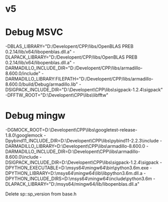 # v5
# Debug MSVC
-DBLAS_LIBRARY="D:/Developent/CPP/libs/OpenBLAS PREB 0.2.14/lib/x64/libopenblas.dll.a"
-DLAPACK_LIBRARY="D:/Developent/CPP/libs/OpenBLAS PREB 0.2.14/lib/x64/libopenblas.dll.a"
-DARMADILLO_INCLUDE_DIR="D:/Developent/CPP/libs/armadillo-8.600.0/include"
-DARMADILLO_LIBRARY:FILEPATH="D:/Developent/CPP/libs/armadillo-8.600.0/build/Debug/armadillo.lib"
-DSIGPACK_INCLUDE_DIR="D:\Developent\CPP\libs\sigpack-1.2.4\sigpack"
-DFFTW_ROOT="D:\Developent\CPP\libs\libfftw"

# Debug mingw
-DGMOCK_ROOT=D:\Developent\CPP\libs\googletest-release-1.8.0\googlemock
-Dpybind11_INCLUDE_DIR=D:\Developent\CPP\libs\pybind11-2.2.3\include
-DARMADILLO_LIBRARY=D:\Developent\CPP\libs\armadillo-8.600.0
-DARMADILLO_INCLUDE_DIR=D:\Developent\CPP\libs\armadillo-8.600.0\include
-DSIGPACK_INCLUDE_DIR=D:\Developent\CPP\libs\sigpack-1.2.4\sigpack
-DPYTHON_EXECUTABLE=D:\msys64\mingw64\bin\python3.6m.exe
-DPYTHON_LIBRARY=D:\msys64\mingw64\lib\libpython3.6m.dll.a
-DPYTHON_INCLUDE_DIRS=D:\msys64\mingw64\include\python3.6m
-DLAPACK_LIBRARY="D:/msys64/mingw64/lib/libopenblas.dll.a"


Delete
sp::sp_version from base.h